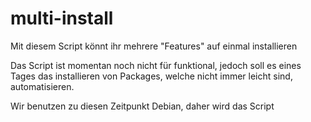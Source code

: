 # multi-install
Mit diesem Script könnt ihr mehrere "Features" auf einmal installieren

Das Script ist momentan noch nicht für funktional, jedoch soll es eines Tages das installieren von Packages, welche nicht immer leicht sind, automatisieren.

Wir benutzen zu diesen Zeitpunkt Debian, daher wird das Script 
